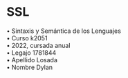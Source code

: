 # SSL  
• Sintaxis y Semántica de los Lenguajes  
• Curso k2051  
• 2022, cursada anual  
• Legajo 1781844  
• Apellido Losada  
• Nombre Dylan  
